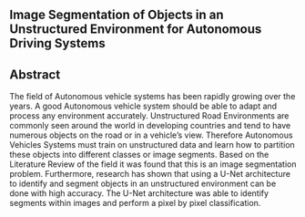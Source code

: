 ## Image Segmentation of Objects in an Unstructured Environment for Autonomous Driving Systems

## Abstract
The field of Autonomous vehicle systems has been
rapidly growing over the years. A good Autonomous vehicle
system should be able to adapt and process any environment
accurately. Unstructured Road Environments are commonly seen
around the world in developing countries and tend to have
numerous objects on the road or in a vehicle’s view. Therefore
Autonomous Vehicles Systems must train on unstructured data
and learn how to partition these objects into different classes or
image segments. Based on the Literature Review of the field it was
found that this is an image segmentation problem. Furthermore,
research has shown that using a U-Net architecture to identify
and segment objects in an unstructured environment can be
done with high accuracy. The U-Net architecture was able to
identify segments within images and perform a pixel by pixel
classification.

##

